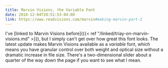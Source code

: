```yaml
---
title: Marvin Visions, the Variable Font
date: 2018-12-04T20:51:53-04:00
link: https://www.readvisions.com/marvin#making-marvin-part-2
---
```


I've [linked to Marvin Visions before]({{< ref "/linked/triay-on-marvin-visions.md" >}}), but I simply can't get over how great this font looks. The latest update makes Marvin Visions available as a *variable* font, which means you have granular control over both weight and optical size without a dramatic increase in file size. There's a two-dimensional slider about a quarter of the way down the page if you want to see what I mean. 

